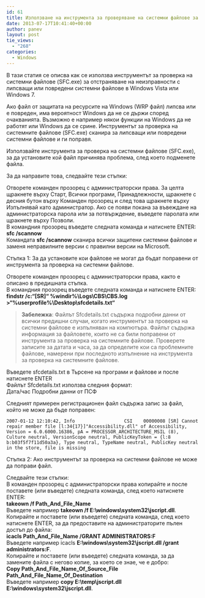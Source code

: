 ```yaml
---
id: 61
title: Използване на инструмента за проверяване на системни файлове за отстраняване на неизправности с липсващи или повредени файлове в Windows Vista или Windows 7
date: 2013-07-17T10:41:40+00:00
author: panev
layout: post
tie_views:
  - "268"
categories:
  - Windows
---
```

В тази статия се описва как се използва инструментът за проверка на системни файлове (SFC.exe) за отстраняване на неизправности с липсващи или повредени системни файлове в Windows Vista или Windows 7. 

Ако файл от защитата на ресурсите на Windows (WRP файл) липсва или е повреден, има вероятност Windows да не се държи според очакванията. Възможно е например някои функции на Windows да не работят или Windows да се срине. Инструментът за проверка на системните файлове (SFC.exe) сканира за липсващи или повредени системни файлове и ги поправя.  
<!--more-->

  
Използвайте инструмента за проверка на системни файлове (SFC.exe), за да установите кой файл причинява проблема, след което подменете файла.

За да направите това, следвайте тези стъпки:

Отворете команден прозорец с администраторски права. За целта щракнете върху Старт, Всички програми, Принадлежности, щракнете с десния бутон върху Команден прозорец и след това щракнете върху Изпълнявай като администратор. Ако се появи покана за въвеждане на администраторска парола или за потвърждение, въведете паролата или щракнете върху Позволи.  
В командния прозорец въведете следната команда и натиснете ENTER:  
**sfc /scannow**  
Командата **sfc /scannow** сканира всички защитени системни файлове и заменя неправилните версии с правилни версии на Microsoft.

Стъпка 1: За да установите кои файлове не могат да бъдат поправени от инструмента за проверка на системни файлове.

Отворете команден прозорец с администраторски права, както е описано в предишната стъпка.  
В командния прозорец въведете следната команда и натиснете ENTER:  
**findstr /c:&#8220;[SR]&#8220; %windir%\Logs\CBS\CBS.log >&#8220;%userprofile%\Desktop\sfcdetails.txt&#8220;**

> **Забележка**: Файлът Sfcdetails.txt съдържа подробни данни от всички предишни случаи, когато инструментът за проверка на системни файлове е изпълняван на компютъра. Файлът съдържа информация за файловете, които не са били поправени от инструмента за проверка на системните файлове. Проверете записите за датата и часа, за да определите кои са проблемните файлове, намерени при последното изпълнение на инструмента за проверка на системните файлове.

Въведете sfcdetails.txt в Търсене на програми и файлове и после натиснете ENTER  
Файлът Sfcdetails.txt използва следния формат:  
Дата/час Подробни данни от ПСФ

Следният примерен регистрационен файл съдържа запис за файл, който не може да бъде поправен:

`2007-01-12 12:10:42, Info                  CSI    00000008 [SR] Cannot repair member file [l:34{17}]"Accessibility.dll" of Accessibility, Version = 6.0.6000.16386, pA = PROCESSOR_ARCHITECTURE_MSIL (8), Culture neutral, VersionScope neutral, PublicKeyToken = {l:8 b:b03f5f7f11d50a3a}, Type neutral, TypeName neutral, PublicKey neutral in the store, file is missing`

Стъпка 2: Ако инструментът за проверка на системни файлове не може да поправи файл.

Следвайте тези стъпки:  
В команден прозорец с администраторски права копирайте и после поставете (или въведете) следната команда, след което натиснете ENTER:  
**takeown /f Path\_And\_File_Name**  
Въведете например **takeown /f E:\windows\system32\jscript.dll**.  
Копирайте и поставете (или въведете) следната команда, след което натиснете ENTER, за да предоставите на администраторите пълен достъп до файла:  
**icacls Path\_And\_File_Name /GRANT ADMINISTRATORS:F**  
Въведете например icacls **E:\windows\system32\jscript.dll /grant administrators:F**.  
Копирайте и поставете (или въведете) следната команда, за да замените файла с негово копие, за което се знае, че е добро:  
**Copy Path\_And\_File\_Name\_Of\_Source\_File Path\_And\_File\_Name\_Of_Destination**  
Въведете например **copy E:\temp\jscript.dll E:\windows\system32\jscript.dll**.